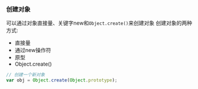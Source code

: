 ### 创建对象
可以通过对象直接量、关键字new和`Object.create()`来创建对象
创建对象的两种方式:
- 直接量
- 通过new操作符
- 原型
- Object.create()

```js
// 创建一个新对象
var obj = Object.create(Object.prototype);
```